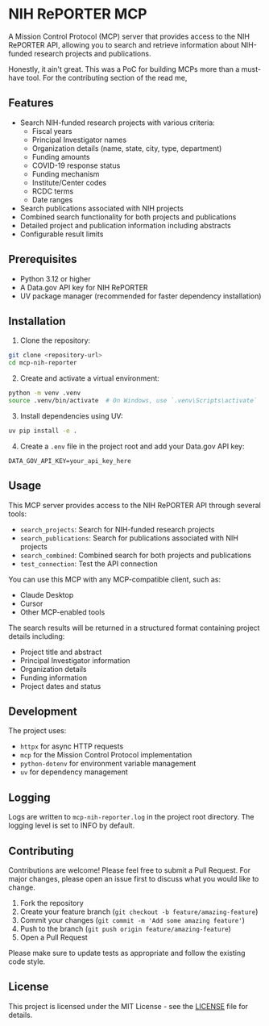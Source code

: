 # NIH RePORTER MCP

A Mission Control Protocol (MCP) server that provides access to the NIH RePORTER API, allowing you to search and retrieve information about NIH-funded research projects and publications.

Honestly, it ain't great. This was a PoC for building MCPs more than a must-have tool. For the contributing section of the read me, 

## Features

- Search NIH-funded research projects with various criteria:
  - Fiscal years
  - Principal Investigator names
  - Organization details (name, state, city, type, department)
  - Funding amounts
  - COVID-19 response status
  - Funding mechanism
  - Institute/Center codes
  - RCDC terms
  - Date ranges
- Search publications associated with NIH projects
- Combined search functionality for both projects and publications
- Detailed project and publication information including abstracts
- Configurable result limits

## Prerequisites

- Python 3.12 or higher
- A Data.gov API key for NIH RePORTER
- UV package manager (recommended for faster dependency installation)

## Installation

1. Clone the repository:
```bash
git clone <repository-url>
cd mcp-nih-reporter
```

2. Create and activate a virtual environment:
```bash
python -m venv .venv
source .venv/bin/activate  # On Windows, use `.venv\Scripts\activate`
```

3. Install dependencies using UV:
```bash
uv pip install -e .
```

4. Create a `.env` file in the project root and add your Data.gov API key:
```
DATA_GOV_API_KEY=your_api_key_here
```

## Usage

This MCP server provides access to the NIH RePORTER API through several tools:

- `search_projects`: Search for NIH-funded research projects
- `search_publications`: Search for publications associated with NIH projects
- `search_combined`: Combined search for both projects and publications
- `test_connection`: Test the API connection

You can use this MCP with any MCP-compatible client, such as:
- Claude Desktop
- Cursor
- Other MCP-enabled tools

The search results will be returned in a structured format containing project details including:
- Project title and abstract
- Principal Investigator information
- Organization details
- Funding information
- Project dates and status

## Development

The project uses:
- `httpx` for async HTTP requests
- `mcp` for the Mission Control Protocol implementation
- `python-dotenv` for environment variable management
- `uv` for dependency management

## Logging

Logs are written to `mcp-nih-reporter.log` in the project root directory. The logging level is set to INFO by default.

## Contributing

Contributions are welcome! Please feel free to submit a Pull Request. For major changes, please open an issue first to discuss what you would like to change.

1. Fork the repository
2. Create your feature branch (`git checkout -b feature/amazing-feature`)
3. Commit your changes (`git commit -m 'Add some amazing feature'`)
4. Push to the branch (`git push origin feature/amazing-feature`)
5. Open a Pull Request

Please make sure to update tests as appropriate and follow the existing code style.

## License

This project is licensed under the MIT License - see the [LICENSE](LICENSE) file for details.

